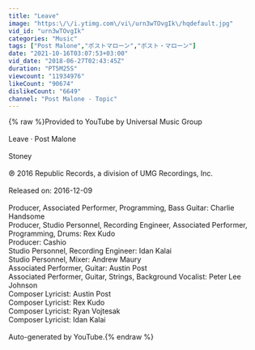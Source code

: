 ```yaml
---
title: "Leave"
image: "https:\/\/i.ytimg.com\/vi\/urn3wTOvgIk\/hqdefault.jpg"
vid_id: "urn3wTOvgIk"
categories: "Music"
tags: ["Post Malone","ポストマローン","ポスト・マローン"]
date: "2021-10-16T03:07:53+03:00"
vid_date: "2018-06-27T02:43:45Z"
duration: "PT5M25S"
viewcount: "11934976"
likeCount: "90674"
dislikeCount: "6649"
channel: "Post Malone - Topic"
---
```

{% raw %}Provided to YouTube by Universal Music Group<br /><br />Leave · Post Malone<br /><br />Stoney<br /><br />℗ 2016 Republic Records, a division of UMG Recordings, Inc.<br /><br />Released on: 2016-12-09<br /><br />Producer, Associated  Performer, Programming, Bass  Guitar: Charlie Handsome<br />Producer, Studio  Personnel, Recording  Engineer, Associated  Performer, Programming, Drums: Rex Kudo<br />Producer: Cashio<br />Studio  Personnel, Recording  Engineer: Idan Kalai<br />Studio  Personnel, Mixer: Andrew Maury<br />Associated  Performer, Guitar: Austin Post<br />Associated  Performer, Guitar, Strings, Background  Vocalist: Peter Lee Johnson<br />Composer  Lyricist: Austin Post<br />Composer  Lyricist: Rex Kudo<br />Composer  Lyricist: Ryan Vojtesak<br />Composer  Lyricist: Idan Kalai<br /><br />Auto-generated by YouTube.{% endraw %}
